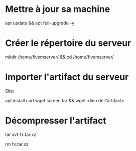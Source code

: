 # Mettre à jour sa machine

apt update && apt full-upgrade -y

# Créer le répertoire du serveur

mkdir /home/fivemserver/ && cd /home/fivemserver/

# Importer l'artifact du serveur

Site: 

apt install curl wget screen tar && wget <lien de l'artifact>

# Décompresser l'artifact

tar xvf fx.tar.xz

rm fx.tar.xz

